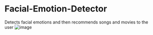 # Facial-Emotion-Detector
Detects facial emotions and then recommends songs and movies to the user 
![image](https://user-images.githubusercontent.com/95412700/144404942-0b5eef56-3cdf-4638-bd87-44bf4f24b41f.png)

